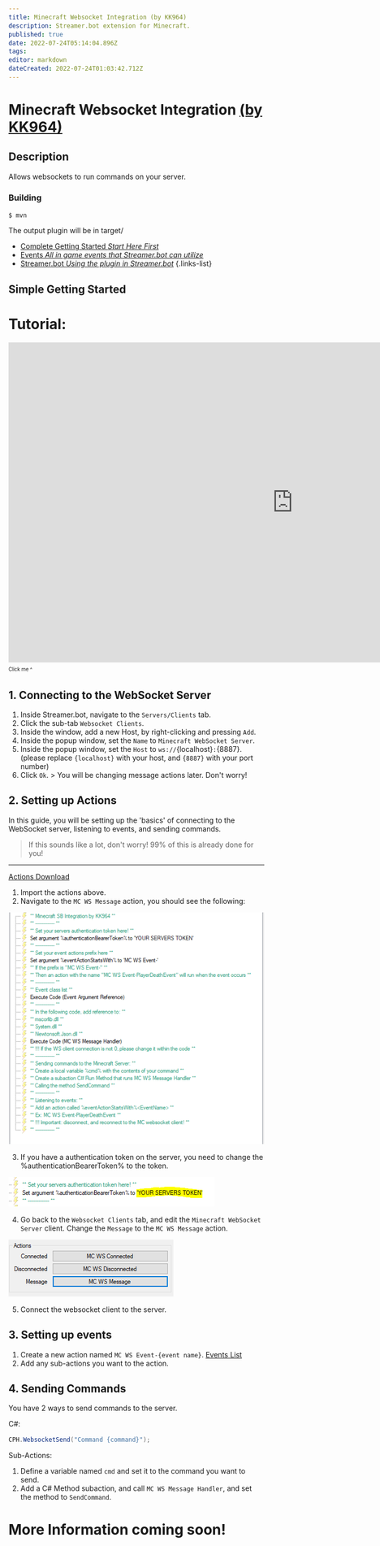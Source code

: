 ```yaml
---
title: Minecraft Websocket Integration (by KK964)
description: Streamer.bot extension for Minecraft.
published: true
date: 2022-07-24T05:14:04.896Z
tags: 
editor: markdown
dateCreated: 2022-07-24T01:03:42.712Z
---
```


# Minecraft Websocket Integration [(by KK964)](https://www.twitch.tv/kk964gaming)

## Description
 Allows websockets to run commands on your server.

### Building

    $ mvn
The output plugin will be in target/

* [Complete Getting Started *Start Here First*](/integrated-games/minecraft/getting-started)
* [Events *All in game events that Streamer.bot can utilize*](/integrated-games/minecraft/events)
* [Streamer.bot *Using the plugin in Streamer.bot*](/integrated-games/minecraft/streamer-bot)
{.links-list}

## Simple Getting Started

# Tutorial:
<iframe width="1120" height="630" src="https://www.youtube.com/embed/UHFVpDVwuIw" title="YouTube video player" frameborder="0" allow="accelerometer; autoplay; clipboard-write; encrypted-media; gyroscope; picture-in-picture" allowfullscreen></iframe>

<sup>
  <sub>Click me ^</sub>
</sup>

## 1. Connecting to the WebSocket Server

1. Inside Streamer.bot, navigate to the `Servers/Clients` tab.
2. Click the sub-tab `Websocket Clients`.
3. Inside the window, add a new Host, by right-clicking and pressing `Add`.
4. Inside the popup window, set the `Name` to `Minecraft WebSocket Server`.
5. Inside the popup window, set the `Host` to `ws://`{localhost}`:`{8887}. (please replace `{localhost}` with your host, and `{8887}` with your port number)
9. Click `Ok`. > You will be changing message actions later. Don't worry!

## 2. Setting up Actions

In this guide, you will be setting up the 'basics' of connecting to the WebSocket server, listening to events, and sending commands.
> If this sounds like a lot, don't worry! 99% of this is already done for you!

---

[Actions Download](/integrated-games/minecraft/files/SB_MC_Integration_Getting_Started.txt)

1. Import the actions above.
2. Navigate to the `MC WS Message` action, you should see the following:

![Sub Actions](/integrated-games/minecraft/images/SubActions.png)

3. If you have a authentication token on the server, you need to change the %authenticationBearerToken% to the token.

![Auth Bearer Token](/integrated-games/minecraft/images/AuthBearerToken.PNG)

4. Go back to the `Websocket Clients` tab, and edit the `Minecraft WebSocket Server` client. Change the `Message` to the `MC WS Message` action.

![Websocket Client Message](/integrated-games/minecraft/images/WSMessage.PNG)

5. Connect the websocket client to the server.

## 3. Setting up events

1. Create a new action named `MC WS Event-{event name}`. [Events List](/integrated-games/minecraft/events)
2. Add any sub-actions you want to the action.

## 4. Sending Commands

You have 2 ways to send commands to the server.

C#:

  ```c#
  CPH.WebsocketSend("Command {command}");
  ```

Sub-Actions:

1. Define a variable named `cmd` and set it to the command you want to send.
2. Add a C# Method subaction, and call `MC WS Message Handler`, and set the method to `SendCommand`.


# More Information coming soon!
